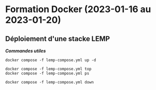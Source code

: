 # Formation Docker (2023-01-16 au 2023-01-20)

## Déploiement d'une stacke LEMP

***Commandes utiles***
```
docker compose -f lemp-compose.yml up -d

docker compose -f lemp-compose.yml top
docker compose -f lemp-compose.yml ps

docker compose -f lemp-compose.yml down
```
